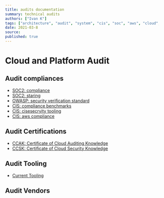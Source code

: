 ```yaml
---
title: audits documentation
summary: technical audits
authors: ["Ivan K"]
tags: ["architecture", "audit", "system", "cis", "soc", "aws", "cloud", "platform", "security", "cyber-sec"]
date: 2021-03-8
source:
published: true
---
```


# Cloud and Platform Audit

## Audit compliances

- [SOC2: compliance](https://www.imperva.com/learn/data-security/soc-2-compliance)
- [SOC2: staring](https://latacora.micro.blog/2020/03/12/the-soc-starting.html)
- [OWASP: security verification standard](https://owasp-aasvs.readthedocs.io/en/latest/)
- [CIS: compliance benchmarks](https://www.cisecurity.org/cis-benchmarks/)
- [CIS: cisesecryity tooling](https://www.cisecurity.org/cybersecurity-tools/)
- [CIS: aws compliance][cis-aws-compliance]

## Audit Certifications

- [CCAK: Certificate of Cloud Auditing Knowledge](https://cloudsecurityalliance.org/education/ccak/)
- [CCSK: Certificate of Cloud Security Knowledge](https://cloudsecurityalliance.org/education/ccsk/)

## Audit Tooling

- [Current Tooling](../../tools/audit.md)

## Audit Vendors

<!-- resoruces -->
[cis-aws-compliance]: https://gruntwork.io/guides/compliance/how-to-achieve-cis-benchmark-compliance#what-youll-learn-in-this-guide
